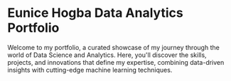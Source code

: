 # Eunice Hogba Data Analytics Portfolio
Welcome to my portfolio, a curated showcase of my journey through the world of Data Science and Analytics. Here, you'll discover the skills, projects, and innovations that define my expertise, combining data-driven insights with cutting-edge machine learning techniques.
